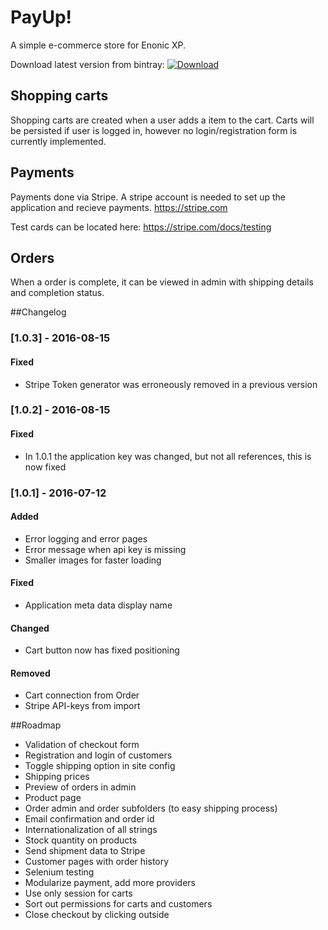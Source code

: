 # PayUp!

A simple e-commerce store for Enonic XP.

Download latest version from bintray:
[ ![Download](https://api.bintray.com/packages/ljl/maven/payup/images/download.svg) ](https://bintray.com/ljl/maven/payup/_latestVersion)

## Shopping carts
Shopping carts are created when a user adds a item to the cart. Carts will be persisted if user is logged in,
however no login/registration form is currently implemented.

## Payments
Payments done via Stripe. A stripe account is needed to set up the application and recieve payments.
https://stripe.com

Test cards can be located here: https://stripe.com/docs/testing

## Orders
When a order is complete, it can be viewed in admin with shipping details and completion status.

##Changelog
### [1.0.3] - 2016-08-15
#### Fixed
- Stripe Token generator was erroneously removed in a previous version

### [1.0.2] - 2016-08-15
#### Fixed
- In 1.0.1 the application key was changed, but not all references, this is now fixed

### [1.0.1] - 2016-07-12
#### Added
- Error logging and error pages
- Error message when api key is missing
- Smaller images for faster loading

#### Fixed
- Application meta data display name

#### Changed
- Cart button now has fixed positioning

#### Removed
- Cart connection from Order
- Stripe API-keys from import


##Roadmap

- Validation of checkout form
- Registration and login of customers
- Toggle shipping option in site config
- Shipping prices
- Preview of orders in admin
- Product page
- Order admin and order subfolders (to easy shipping process)
- Email confirmation and order id
- Internationalization of all strings
- Stock quantity on products
- Send shipment data to Stripe
- Customer pages with order history
- Selenium testing
- Modularize payment, add more providers
- Use only session for carts
- Sort out permissions for carts and customers
- Close checkout by clicking outside
